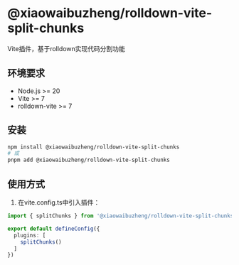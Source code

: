 # @xiaowaibuzheng/rolldown-vite-split-chunks

Vite插件，基于rolldown实现代码分割功能

## 环境要求

- Node.js >= 20
- Vite >= 7
- rolldown-vite >= 7

## 安装

```bash
npm install @xiaowaibuzheng/rolldown-vite-split-chunks
# 或
pnpm add @xiaowaibuzheng/rolldown-vite-split-chunks
```

## 使用方式

1. 在vite.config.ts中引入插件：

```ts
import { splitChunks } from '@xiaowaibuzheng/rolldown-vite-split-chunks'

export default defineConfig({
  plugins: [
    splitChunks()
  ]
})
```
